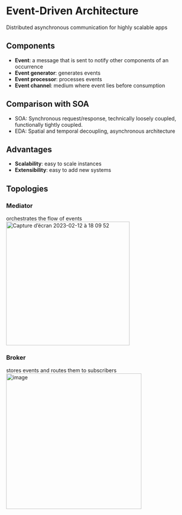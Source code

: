 # Event-Driven Architecture
Distributed asynchronous communication for highly scalable apps

## Components
- **Event**: a message that is sent to notify other components of an occurrence
- **Event generator**: generates events
- **Event processor**: processes events
- **Event channel**: medium where event lies before consumption

## Comparison with SOA
- SOA: Synchronous request/response, technically loosely coupled, functionally tightly coupled.
- EDA: Spatial and temporal decoupling, asynchronous architecture

## Advantages
- **Scalability**: easy to scale instances
- **Extensibility**: easy to add new systems

## Topologies
### Mediator
orchestrates the flow of events
<img width="334" alt="Capture d’écran 2023-02-12 à 18 09 52" src="https://user-images.githubusercontent.com/19282069/218325801-1480fa1b-02ab-45bd-99fc-1d1bb4c0e7ec.png">

### Broker
stores events and routes them to subscribers
<img width="366" alt="image" src="https://user-images.githubusercontent.com/19282069/218325818-48faf59d-efb4-4a75-a0eb-d9270c428b1a.png">